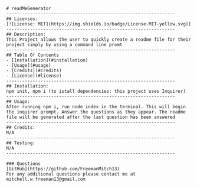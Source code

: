 
    # readMeGenerator
    ----------------------------------------------------------------
    ## Licenses:
    [![License: MIT](https://img.shields.io/badge/License-MIT-yellow.svg)]
    ----------------------------------------------------------------    
    ## Description:
    This Project allows the user to quickly create a readme file for their project simply by using a command line promt
    ----------------------------------------------------------------
    ## Table Of Contents
    - [Installation](#installation)
    - [Usage](#usage)
    - [Credits](#credits)
    - [License](#license)
    ----------------------------------------------------------------
    ## Installation:
    npm init, npm i (to istall dependencies: this project uses Inquirer)
    ----------------------------------------------------------------
    ## Usage:
    After running npm i, run node index in the terminal. This will begin the inquirer prompt. Answer the questions as they appear. The readme file will be generated after the last question has been answered
    ----------------------------------------------------------------
    ## Credits:
    N/A
    ----------------------------------------------------------------
    ## Testing:
    N/A
    ---------------------------------------------------------------- 
    
    ### Questions
    [GitHub](https://github.com/FreemanMitch13)
    For any additional questions please contact me at mitchell.w.freeman13@gmail.com
    